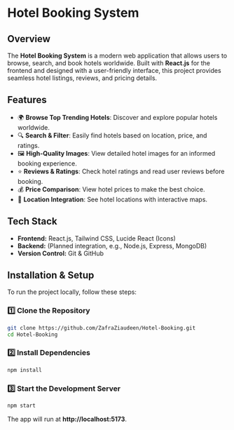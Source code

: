# Hotel Booking System

## Overview
The **Hotel Booking System** is a modern web application that allows users to browse, search, and book hotels worldwide. Built with **React.js** for the frontend and designed with a user-friendly interface, this project provides seamless hotel listings, reviews, and pricing details.

## Features
- 🌍 **Browse Top Trending Hotels**: Discover and explore popular hotels worldwide.
- 🔍 **Search & Filter**: Easily find hotels based on location, price, and ratings.
- 🖼️ **High-Quality Images**: View detailed hotel images for an informed booking experience.
- ⭐ **Reviews & Ratings**: Check hotel ratings and read user reviews before booking.
- 💰 **Price Comparison**: View hotel prices to make the best choice.
- 📍 **Location Integration**: See hotel locations with interactive maps.

## Tech Stack
- **Frontend:** React.js, Tailwind CSS, Lucide React (Icons)
- **Backend:** (Planned integration, e.g., Node.js, Express, MongoDB)
- **Version Control:** Git & GitHub

## Installation & Setup
To run the project locally, follow these steps:

### 1️⃣ Clone the Repository
```sh
git clone https://github.com/ZafraZiaudeen/Hotel-Booking.git
cd Hotel-Booking
```

### 2️⃣ Install Dependencies
```sh
npm install
```

### 3️⃣ Start the Development Server
```sh
npm start
```

The app will run at **http://localhost:5173**.


